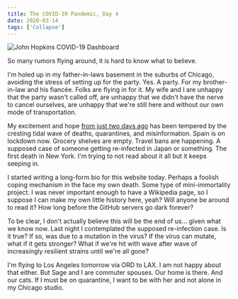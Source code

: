 ```yaml
---
title: The COVID-19 Pandemic, Day 4
date: 2020-03-14
tags: ['Collapse']
---
```


![John Hopkins COVID-19 Dashboard](/rm_ation/images/coronavirus-dashboard.png)

So many rumors flying around, it is hard to know what to believe.

<!--x-->

I'm holed up in my father-in-laws basement in the suburbs of Chicago, avoiding the stress of setting up for the party. Yes. A party. For my brother-in-law and his fiancée. Folks are flying in for it. My wife and I are unhappy that the party wasn't called off, are unhappy that we didn't have the nerve to cancel ourselves, are unhappy that we're still here and without our own mode of transportation.

My excitement and hope [from just two days ago](/2020/03/12/the-covid-19-pandemic-day-2) has been tempered by the cresting tidal wave of deaths, quarantines, and misinformation. Spain is on lockdown now. Grocery shelves are empty. Travel bans are happening. A supposed case of someone getting re-infected in Japan or something. The first death in New York. I'm trying to not read about it all but it keeps seeping in.

I started writing a long-form bio for this website today. Perhaps a foolish coping mechanism in the face my own death. Some type of mini-immortality project. I was never important enough to have a Wikipedia page, so I suppose I can make my own little history here, yeah? Will anyone be around to read it? How long before the GitHub servers go dark forever?

To be clear, I don't actually believe this will be the end of us... given what we know now. Last night I contemplated the supposed re-infection case. Is it true? If so, was due to a mutation in the virus? If the virus can mutate, what if it gets stronger? What if we're hit with wave after wave of increasingly resilient strains until we're all gone?

I'm flying to Los Angeles tomorrow via ORD to LAX. I am not happy about that either. But Sage and I are commuter spouses. Our home is there. And our cats. If I must be on quarantine, I want to be with her and not alone in my Chicago studio.
